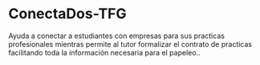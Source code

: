 # ConectaDos-TFG
Ayuda a conectar a estudiantes con empresas para sus practicas profesionales mientras permite al tutor formalizar el contrato de practicas facilitando toda la información necesaria para el papeleo..
